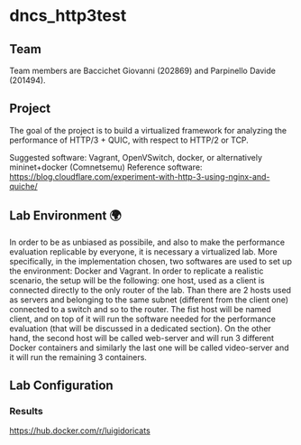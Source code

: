 # dncs_http3test
## Team
Team members are Baccichet Giovanni (202869) and Parpinello Davide (201494).

## Project
The goal of the project is to build a virtualized framework for analyzing the performance of HTTP/3 + QUIC, with respect to HTTP/2 or TCP.

Suggested software: Vagrant, OpenVSwitch, docker, or alternatively mininet+docker (Comnetsemu) Reference software: https://blog.cloudflare.com/experiment-with-http-3-using-nginx-and-quiche/

## Lab Environment 🌍
In order to be as unbiased as possibile, and also to make the performance evaluation replicable by everyone, it is necessary a virtualized lab. More specifically, in the implementation chosen, two softwares are used to set up the environment: Docker and Vagrant. In order to replicate a realistic scenario, the setup will be the following: one host, used as a client is connected directly to the only router of the lab. Than there are 2 hosts used as servers and belonging to the same subnet (different from the client one) connected to a switch and so to the router. The fist host will be named client, and on top of it will run the software needed for the performance evaluation (that will be discussed in a dedicated section). On the other hand, the second host will be called web-server and will run 3 different Docker containers and similarly the last one will be called video-server and it will run the remaining 3 containers.


## Lab Configuration

### Results
https://hub.docker.com/r/luigidoricats
